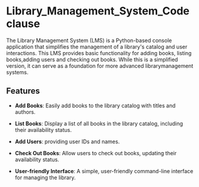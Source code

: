 # Library_Management_System_Codeclause
The Library Management System (LMS) is a Python-based console application that simplifies the management of a library's catalog and user interactions.
This LMS provides basic functionality for adding books, listing books,adding users and checking out books.
While this is a simplified version, it can serve as a foundation for more advanced librarymanagement systems.

## Features

- **Add Books**: Easily add books to the library catalog with titles and authors.

- **List Books**: Display a list of all books in the library catalog, including their availability status.

- **Add Users**:  providing user IDs and names.

- **Check Out Books**: Allow users to check out books, updating their availability status.

- **User-friendly Interface**: A simple, user-friendly command-line interface for managing the library.
